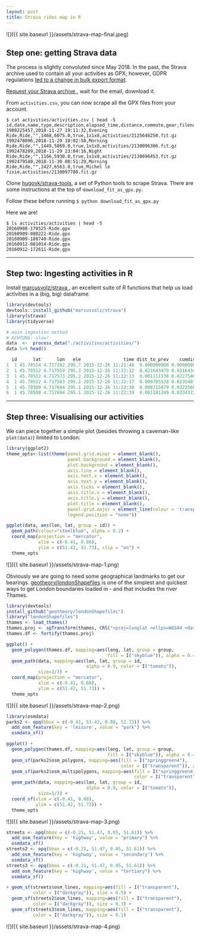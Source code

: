 ```yaml
---
layout: post
title: Strava rides map in R
---
```


![]({{ site.baseurl }}/assets/strava-map-final.jpeg)

## Step one: getting Strava data

The process is slightly convoluted since May 2018. In the past, the Strava archive used to contain all your activities as GPX; however, GDPR regulations [led to a change in bulk export format](https://support.strava.com/hc/en-us/community/posts/360014914631-Activities-in-the-new-bulk-export-feature-have-meaningless-names-and-multiple-formats-).

[ Request your Strava archive ](https://www.strava.com/athlete/delete_your_account), wait for the email, download it.

From `activities.csv`, you can now scrape all the GPX files from your account. 

```
$ cat activities/activities.csv | head -5
id,date,name,type,description,elapsed_time,distance,commute,gear,filename
1988225457,2018-11-27 19:11:32,Evening Ride,Ride,"",1468,6075.0,true,1x1x8,activities/2125648250.fit.gz
1992478096,2018-11-29 10:02:58,Morning Ride,Ride,"",1449,5869.0,true,1x1x8,activities/2130096306.fit.gz
1992478209,2018-11-29 23:04:16,Night Ride,Ride,"",1166,5930.0,true,1x1x8,activities/2130096453.fit.gz
1992479540,2018-11-30 08:51:29,Morning Ride,Ride,"",1427,6563.0,true,Michel le fixie,activities/2130097780.fit.gz
```

Clone [hugovk/strava-tools](https://github.com/hugovk/strava-tools), a set of Python tools to scrape Strava. There are some instructions at the top of `download_fit_as_gpx.py`.

Follow these before running `$ python download_fit_as_gpx.py`

Here we are!

```
$ ls activities/activities | head -5
20160908-170525-Ride.gpx
20160909-080222-Ride.gpx
20160909-180740-Ride.gpx
20160912-081014-Ride.gpx
20160912-172611-Ride.gpx
```

---

## Step two: Ingesting activities in R

Install [ marcusvolz/strava ](https://github.com/marcusvolz/strava), an excellent suite of R functions that help us load activities in a (big, big) dataframe.

```r
library(devtools)
devtools::install_github("marcusvolz/strava")
library(strava)
library(tidyverse)

# main ingestion method
# ACHTUNG: slow!
data  <-  process_data("./activities/activities/")
data %>% head()

  id      lat      lon   ele                time dist_to_prev    cumdist time_diff_to_prev  cumtime
1  1 45.78514 4.717282 295.7 2015-12-26 11:21:48  0.000000000 0.00000000                 0        0
2  1 45.78512 4.717559 295.3 2015-12-26 11:22:12  0.021643479 0.02164348                24       24
3  1 45.78512 4.717573 295.2 2015-12-26 11:22:13  0.001111138 0.02275462                 1       25
4  1 45.78512 4.717583 295.2 2015-12-26 11:22:17  0.000785528 0.02354015                 4       29
5  1 45.78509 4.717684 295.1 2015-12-26 11:22:38  0.008715879 0.03225602                21       50
6  1 45.78508 4.717694 295.1 2015-12-26 11:22:39  0.001181249 0.03343727                 1        5
```

---

## Step three: Visualising our activities

We can piece together a simple plot (besides throwing a caveman-like `plot(data)`) limited to London:

```r
library(ggplot2)
theme_opts<-list(theme(panel.grid.minor = element_blank(),
                       panel.background = element_blank(),
                       plot.background = element_blank(),
                       axis.line = element_blank(),
                       axis.text.x = element_blank(),
                       axis.text.y = element_blank(),
                       axis.ticks = element_blank(),
                       axis.title.x = element_blank(),
                       axis.title.y = element_blank(),
                       plot.title = element_blank(),
                       panel.grid.major = element_line(colour = 'transparent'),
                       legend.position = "none"))

ggplot(data, aes(lon, lat, group = id)) +
  geom_path(colour="steelblue", alpha = 0.2) + 
  coord_map(projection = "mercator", 
            xlim = c(-0.41, 0.08), 
            ylim = c(51.42, 51.73), clip = "on") +
  theme_opts
```

![]({{ site.baseurl }}/assets/strava-map-1.png)

Obviously we are going to need some geographical landmarks to get our bearings. [geotheory/londonShapefiles](https://github.com/geotheory/londonShapefiles/) is one of the simplest and quickest ways to get London boundaries loaded in - and that includes the river Thames.


```r
library(devtools)
install_github("geotheory/londonShapefiles")
library("londonShapefiles")
thames <- load_thames()
thames.proj <- spTransform(thames, CRS("+proj=longlat +ellps=WGS84 +datum=WGS84 +no_defs"))
thames.df <- fortify(thames.proj)

ggplot() +
  geom_polygon(thames.df, mapping=aes(long, lat, group = group,
                                      fill = I("skyblue")), alpha = 0.4) +
  geom_path(data, mapping=aes(lon, lat, group = id,
                              alpha = 0.9, color = I("tomato")),
            size=1/3) +
  coord_map(projection = "mercator",
            xlim = c(-0.41, 0.08),
            ylim = c(51.42, 51.73)) +
  theme_opts
```

![]({{ site.baseurl }}/assets/strava-map-2.png)

```r
library(osmdata)
parks2 <- opq(bbox = c(-0.41, 51.42, 0.08, 51.73)) %>%
  add_osm_feature(key = 'leisure', value = "park") %>%
  osmdata_sf()

ggplot() +
  geom_polygon(thames.df, mapping=aes(long, lat, group = group,
                                      fill = I("skyblue")), alpha = 0.4) +
  geom_sf(parks2$osm_polygons, mapping=aes(fill = I("springgreen4"),
                                           color = I("transparent")), alpha = 0.4) +
  geom_sf(parks2$osm_multipolygons, mapping=aes(fill = I("springgreen4"),
                                                color = I("transparent")), alpha = 0.4) +
  geom_path(data, mapping=aes(lon, lat, group = id,
                              alpha = 0.9, color = I("tomato")),
            size=1/3) +
  coord_sf(xlim = c(-0.41, 0.08),
           ylim = c(51.42, 51.73)) +
  theme_opts
```

![]({{ site.baseurl }}/assets/strava-map-3.png)

```r
streets <- opq(bbox = c(-0.21, 51.47, 0.05, 51.61)) %>%
  add_osm_feature(key = 'highway', value = "primary") %>%
  osmdata_sf()
streets2 <- opq(bbox = c(-0.21, 51.47, 0.05, 51.61)) %>%
  add_osm_feature(key = 'highway', value = "secondary") %>%
  osmdata_sf()
streets3 <- opq(bbox = c(-0.21, 51.47, 0.05, 51.61)) %>%
  add_osm_feature(key = 'highway', value = "tertiary") %>%
  osmdata_sf()

+ geom_sf(streets$osm_lines, mapping=aes(fill = I("transparent"),
          color = I("darkgray")), size = 0.5) +
  geom_sf(streets2$osm_lines, mapping=aes(fill = I("transparent"),
          color = I("darkgray")), size = 0.3) +
  geom_sf(streets3$osm_lines, mapping=aes(fill = I("transparent"),
          color = I("darkgray")), size = 0.1) 
```

![]({{ site.baseurl }}/assets/strava-map-4.png)